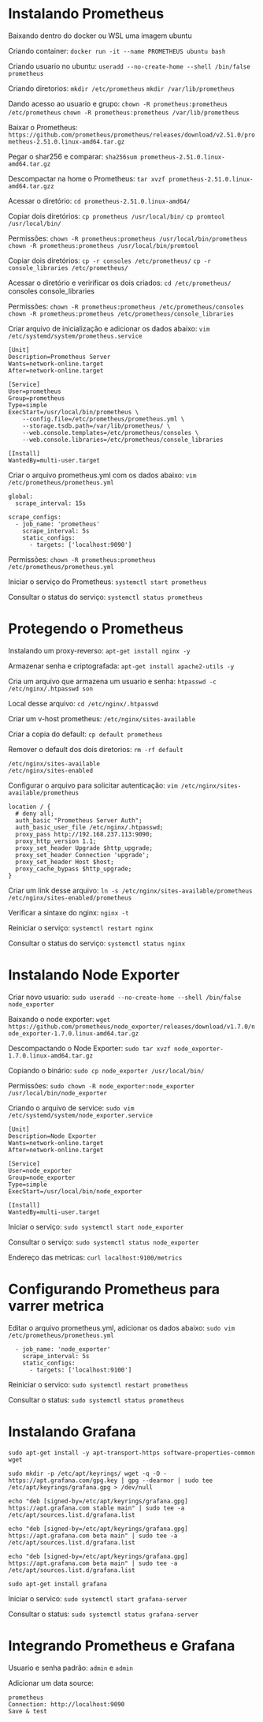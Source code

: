 # Instalando Prometheus

Baixando dentro do docker ou WSL uma imagem ubuntu

Criando container: `docker run -it --name PROMETHEUS ubuntu bash`

Criando usuario no ubuntu: `useradd --no-create-home --shell /bin/false prometheus`

Criando diretorios:
`mkdir /etc/prometheus`
`mkdir /var/lib/prometheus`

Dando acesso ao usuario e grupo:
`chown -R prometheus:prometheus /etc/prometheus`
`chown -R prometheus:prometheus /var/lib/prometheus`

Baixar o Prometheus: `https://github.com/prometheus/prometheus/releases/download/v2.51.0/prometheus-2.51.0.linux-amd64.tar.gz`

Pegar o shar256 e comparar: `sha256sum prometheus-2.51.0.linux-amd64.tar.gz`

Descompactar na home o Prometheus: `tar xvzf prometheus-2.51.0.linux-amd64.tar.gzz`

Acessar o diretório: `cd prometheus-2.51.0.linux-amd64/`

Copiar dois diretórios:
`cp prometheus /usr/local/bin/`
`cp promtool /usr/local/bin/`

Permissões:
`chown -R prometheus:prometheus /usr/local/bin/prometheus`
`chown -R prometheus:prometheus /usr/local/bin/promtool`

Copiar dois diretórios:
`cp -r consoles /etc/prometheus/`
`cp -r console_libraries /etc/prometheus/`

Acessar o diretório e veririficar os dois criados: `cd /etc/prometheus/`
consoles
console_libraries

Permissões:
`chown -R prometheus:prometheus /etc/prometheus/consoles`
`chown -R prometheus:prometheus /etc/prometheus/console_libraries`

Criar arquivo de inicialização e adicionar os dados abaixo: `vim /etc/systemd/system/prometheus.service`
```
[Unit]
Description=Prometheus Server
Wants=network-online.target
After=network-online.target

[Service]
User=prometheus
Group=prometheus
Type=simple
ExecStart=/usr/local/bin/prometheus \
    --config.file=/etc/prometheus/prometheus.yml \
    --storage.tsdb.path=/var/lib/prometheus/ \
    --web.console.templates=/etc/prometheus/consoles \
    --web.console.libraries=/etc/prometheus/console_libraries

[Install]
WantedBy=multi-user.target
```

Criar o arquivo prometheus.yml com os dados abaixo: `vim /etc/prometheus/prometheus.yml`
```
global:
  scrape_interval: 15s

scrape_configs:
  - job_name: 'prometheus'
    scrape_interval: 5s
    static_configs:
      - targets: ['localhost:9090']
```

Permissões:
`chown -R prometheus:prometheus /etc/prometheus/prometheus.yml`

Iniciar o serviço do Prometheus: `systemctl start prometheus`

Consultar o status do serviço: `systemctl status prometheus`

# Protegendo o Prometheus

Instalando um proxy-reverso: `apt-get install nginx -y`

Armazenar senha e criptografada: `apt-get install apache2-utils -y`

Cria um arquivo que armazena um usuario e senha: `htpasswd -c /etc/nginx/.htpasswd son`

Local desse arquivo: `cd /etc/nginx/.htpasswd`

Criar um v-host prometheus: `/etc/nginx/sites-available`

Criar a copia do default: `cp default prometheus`

Remover o default dos dois diretorios: `rm -rf default`
```
/etc/nginx/sites-available
/etc/nginx/sites-enabled
```

Configurar o arquivo para solicitar autenticação: `vim /etc/nginx/sites-available/prometheus`
```
location / {
  # deny all;
  auth_basic "Prometheus Server Auth";
  auth_basic_user_file /etc/nginx/.htpasswd;
  proxy_pass http://192.168.237.113:9090;
  proxy_http_version 1.1;
  proxy_set_header Upgrade $http_upgrade;
  proxy_set_header Connection 'upgrade';
  proxy_set_header Host $host;
  proxy_cache_bypass $http_upgrade;
}
```

Criar um link desse arquivo: `ln -s /etc/nginx/sites-available/prometheus  /etc/nginx/sites-enabled/prometheus`

Verificar a sintaxe do nginx: `nginx -t`

Reiniciar o serviço: `systemctl restart nginx`

Consultar o status do serviço: `systemctl status nginx`

# Instalando Node Exporter

Criar novo usuario: `sudo useradd --no-create-home --shell /bin/false node_exporter`

Baixando o node exporter: 
`wget https://github.com/prometheus/node_exporter/releases/download/v1.7.0/node_exporter-1.7.0.linux-amd64.tar.gz`

Descompactando o Node Exporter: `sudo tar xvzf node_exporter-1.7.0.linux-amd64.tar.gz`

Copiando o binário: `sudo cp node_exporter /usr/local/bin/`

Permissões: `sudo chown -R node_exporter:node_exporter /usr/local/bin/node_exporter`

Criando o arquivo de service: `sudo vim /etc/systemd/system/node_exporter.service`
```
[Unit]
Description=Node Exporter
Wants=network-online.target
After=network-online.target

[Service]
User=node_exporter
Group=node_exporter
Type=simple
ExecStart=/usr/local/bin/node_exporter 

[Install]
WantedBy=multi-user.target
```

Iniciar o serviço: `sudo systemctl start node_exporter`

Consultar o serviço: `sudo systemctl status node_exporter`

Endereço das metricas: `curl localhost:9100/metrics`

# Configurando Prometheus para varrer metrica

Editar o arquivo prometheus.yml, adicionar os dados abaixo: `sudo vim /etc/prometheus/prometheus.yml`
```
  - job_name: 'node_exporter'
    scrape_interval: 5s
    static_configs:
      - targets: ['localhost:9100']
```

Reiniciar o servico: `sudo systemctl restart prometheus`

Consultar o status: `sudo systemctl status prometheus`

# Instalando Grafana

`sudo apt-get install -y apt-transport-https software-properties-common wget`

`sudo mkdir -p /etc/apt/keyrings/ wget -q -O - https://apt.grafana.com/gpg.key | gpg --dearmor | sudo tee /etc/apt/keyrings/grafana.gpg > /dev/null`

`echo "deb [signed-by=/etc/apt/keyrings/grafana.gpg] https://apt.grafana.com stable main" | sudo tee -a /etc/apt/sources.list.d/grafana.list`

`echo "deb [signed-by=/etc/apt/keyrings/grafana.gpg] https://apt.grafana.com beta main" | sudo tee -a /etc/apt/sources.list.d/grafana.list`

`echo "deb [signed-by=/etc/apt/keyrings/grafana.gpg] https://apt.grafana.com beta main" | sudo tee -a /etc/apt/sources.list.d/grafana.list`

`sudo apt-get install grafana`

Iniciar o servico: `sudo systemctl start grafana-server`

Consultar o status: `sudo systemctl status grafana-server`

# Integrando Prometheus e Grafana

Usuario e senha padrão: `admin` e `admin`

Adicionar um data source:
```
prometheus
Connection: http://localhost:9090
Save & test
```